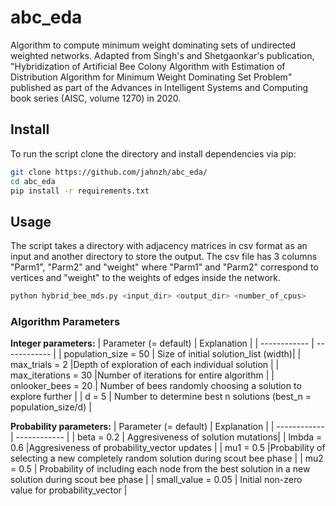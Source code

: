 # abc_eda

Algorithm to compute minimum weight dominating sets of undirected weighted networks. Adapted from Singh's and Shetgaonkar's publication, "Hybridization of Artificial Bee Colony Algorithm with Estimation of Distribution Algorithm for Minimum Weight Dominating Set Problem" published as part of the Advances in Intelligent Systems and Computing book series (AISC, volume 1270) in 2020.


## Install

To run the script clone the directory and install dependencies via pip:
```bash
git clone https://github.com/jahnzh/abc_eda/
cd abc_eda
pip install -r requirements.txt
```

## Usage

The script takes a directory with adjacency matrices in csv format as an input and another directory to store the output.
The csv file has 3 columns "Parm1", "Parm2" and "weight" where "Parm1" and "Parm2" correspond to vertices and "weight" to the weights of edges inside the network.

```bash
python hybrid_bee_mds.py <input_dir> <output_dir> <number_of_cpus>
```

### Algorithm Parameters

**Integer parameters:**
| Parameter (= default)  | Explanation  |
| ------------ | ------------ |
|  population_size = 50 |  Size of initial solution_list (width)|
|  max_trials = 2 |Depth of exploration of each individual solution   |
|  max_iterations = 30 |Number of iterations for entire algorithm   |
|  onlooker_bees = 20 |  Number of bees randomly choosing a solution to explore further |
| d = 5   | Number to determine best n solutions (best_n = population_size/d)  |


**Probability parameters:**
| Parameter (= default)  | Explanation  |
| ------------ | ------------ |
|   beta = 0.2 |  Aggresiveness of solution mutations|
|  lmbda = 0.6 |Aggresiveness of probability_vector updates |
|  mu1 = 0.5  |Probability of selecting a new completely random solution during scout bee phase |
|  mu2 = 0.5    | Probability of including each node from the best solution in a new solution during scout bee phase |
| small_value = 0.05   | Initial non-zero value for probability_vector  |
